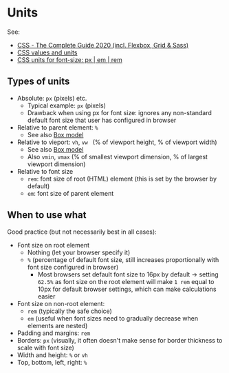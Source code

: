 # Units

See:

- [CSS - The Complete Guide 2020 (incl. Flexbox, Grid & Sass)](https://www.udemy.com/course/css-the-complete-guide-incl-flexbox-grid-sass/)
- [CSS values and units](https://developer.mozilla.org/en-US/docs/Learn/CSS/Building_blocks/Values_and_units)
- [CSS units for font-size: px | em | rem](https://medium.com/code-better/css-units-for-font-size-px-em-rem-79f7e592bb97)

## Types of units

- Absolute: `px` (pixels) etc.
  - Typical example: `px` (pixels)
  - Drawback when using px for font size: ignores any non-standard default font size that user has configured in browser
- Relative to parent element: `%`
  - See also [Box model](./Box-model.md)
- Relative to vieport: `vh`, `vw ` (% of viewport height, % of viewport width)
  - See also [Box model](./Box-model.md)
  - Also `vmin`, `vmax` (% of smallest viewport dimension, % of largest viewport dimension)
- Relative to font size
  - `rem`: font size of root (HTML) element (this is set by the browser by default)
  - `em`: font size of parent element

## When to use what

Good practice (but not necessarily best in all cases):

- Font size on root element
  - Nothing (let your browser specify it)
  - `%` (percentage of default font size, still increases proportionally with font size configured in browser)
    - Most browsers set default font size to 16px by default -> setting `62.5%` as font size on the root element will make `1 rem` equal to 10px for default browser settings, which can make calculations easier
- Font size on non-root element:
  - `rem`  (typically the safe choice)
  - `em` (useful when font sizes need to gradually decrease when elements are nested)
- Padding and margins: `rem`
- Borders: `px` (visually, it often doesn't make sense for border thickness to scale with font size)
- Width and height: `%` or `vh`
- Top, bottom, left, right: `%`